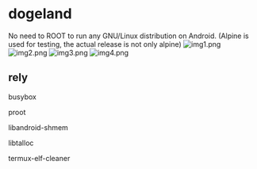 # dogeland
No need to ROOT to run any GNU/Linux distribution on Android.
 (Alpine is used for testing, the actual release is not only alpine)
![img1.png](docs/images/img1.png)
![img2.png](docs/images/img2.png)
![img3.png](docs/images/img3.png)
![img4.png](docs/images/img4.png)

## rely
  
busybox  
  
proot  
  
libandroid-shmem  
  
libtalloc  
  
termux-elf-cleaner  
